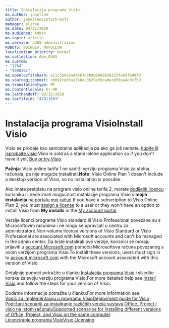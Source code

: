 ```yaml
---
title: Instalacija programa Visio
ms.author: janellem
author: janellemcintosh-msft
manager: eliree
ms.date: 04/21/2020
ms.audience: Admin
ms.topic: article
ms.service: o365-administration
ROBOTS: NOINDEX, NOFOLLOW
localization_priority: Normal
ms.collection: Adm_O365
ms.custom:
- "1764"
- "9000201"
ms.openlocfilehash: e11c356e5a49667d26906989038215fe65f609f8
ms.sourcegitcommit: c6692ce0fa1358ec3529e59ca0ecdfdea4cdc759
ms.translationtype: MT
ms.contentlocale: hr-HR
ms.lasthandoff: 09/15/2020
ms.locfileid: "47811603"
---
```

# <a name="install-visio"></a><span data-ttu-id="68e5f-102">Instalacija programa Visio</span><span class="sxs-lookup"><span data-stu-id="68e5f-102">Install Visio</span></span>

<span data-ttu-id="68e5f-103">Visio se prodaje kao samostalna aplikacija pa ako ga još nemate, [kupite ili isprobajte visio](https://products.office.com/visio).</span><span class="sxs-lookup"><span data-stu-id="68e5f-103">Visio is sold as a stand-alone application so if you don't have it yet, [Buy or try Visio](https://products.office.com/visio).</span></span> 

<span data-ttu-id="68e5f-104">**Pažnja**: Visio online tarifa 1 ne sadrži verziju programa Visio za stolna računala, pa nije moguće instalirati.</span><span class="sxs-lookup"><span data-stu-id="68e5f-104">**Note**: Visio Online Plan 1 doesn't include a desktop version of Visio, so no installation is possible.</span></span>

<span data-ttu-id="68e5f-105">Ako imate pretplatu na program visio online tarifa 2, morate [dodijeliti licencu](https://docs.microsoft.com/microsoft-365/admin/add-users/add-users) korisniku ili neće imati mogućnost instalacije programa Visio s **mojih instalacija** na [portalu moj račun](https://portal.office.com/account#installs).</span><span class="sxs-lookup"><span data-stu-id="68e5f-105">If you have a subscription to Visio Online Plan 2, you must [assign a license](https://docs.microsoft.com/microsoft-365/admin/add-users/add-users) to a user or they won't have an option to install Visio from **My installs** in the [My account portal](https://portal.office.com/account#installs).</span></span> 

<span data-ttu-id="68e5f-106">Verzije licenci programa Visio standard ili Visio Professional povezane su s Microsoftovim računima i ne mogu se upravljati u centru za administratore.</span><span class="sxs-lookup"><span data-stu-id="68e5f-106">Non-volume license versions of Visio Standard or Visio Professional are associated with Microsoft accounts and can't be managed in the admin center.</span></span> <span data-ttu-id="68e5f-107">Da biste instalirali ove verzije, korisnici se moraju prijaviti u [account.Microsoft.com](https://account.microsoft.com) pomoću Microsoftova računa povezanog s ovom verzijom programa Visio.</span><span class="sxs-lookup"><span data-stu-id="68e5f-107">To install these versions, users must sign in to [account.microsoft.com](https://account.microsoft.com) with the Microsoft account associated with this version of Visio.</span></span>

<span data-ttu-id="68e5f-108">Detaljnije pomoći potražite u članku [Instalacija programa Visio](https://support.office.com/article/f98f21e3-aa02-4827-9167-ddab5b025710?wt.mc_id=OfficeAdm_ClientDIA_Alchemy1764) i slijedite korake za svoju verziju programa Visio.</span><span class="sxs-lookup"><span data-stu-id="68e5f-108">For more detailed help see [Install Visio](https://support.office.com/article/f98f21e3-aa02-4827-9167-ddab5b025710?wt.mc_id=OfficeAdm_ClientDIA_Alchemy1764) and follow the steps for your version of Visio.</span></span>

<span data-ttu-id="68e5f-109">Dodatne informacije potražite u članku:</span><span class="sxs-lookup"><span data-stu-id="68e5f-109">For more information see:</span></span><br>
[<span data-ttu-id="68e5f-110">Vodič za implementaciju u programu Visio</span><span class="sxs-lookup"><span data-stu-id="68e5f-110">Deployment guide for Visio</span></span>](https://docs.microsoft.com/deployoffice/deployment-guide-for-visio)<br>
[<span data-ttu-id="68e5f-111">Podržani scenariji za instaliranje različitih verzija sustava Office, Project i visio na istom računalu</span><span class="sxs-lookup"><span data-stu-id="68e5f-111">Supported scenarios for installing different versions of Office, Project, and Visio on the same computer</span></span>](https://docs.microsoft.com/deployoffice/install-different-office-visio-and-project-versions-on-the-same-computer)<br>
[<span data-ttu-id="68e5f-112">Licenciranje programa Visio</span><span class="sxs-lookup"><span data-stu-id="68e5f-112">Visio Licensing</span></span>](https://products.office.com/visio/microsoft-visio-volume-licensing-visio-for-multiple-users)